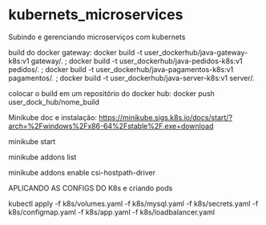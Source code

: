 # kubernets_microservices
Subindo e gerenciando microserviços com kubernets

build do docker gateway:
docker build -t user_dockerhub/java-gateway-k8s:v1 gateway/. ; docker build -t user_dockerhub/java-pedidos-k8s:v1 pedidos/. ; docker build -t user_dockerhub/java-pagamentos-k8s:v1 pagamentos/. ; docker build -t user_dockerhub/java-server-k8s:v1 server/.

colocar o build em um repositório do docker hub:
docker push user_dock_hub/nome_build


Minikube doc e instalação:
https://minikube.sigs.k8s.io/docs/start/?arch=%2Fwindows%2Fx86-64%2Fstable%2F.exe+download

minikube start

minikube addons list

minikube addons enable csi-hostpath-driver

APLICANDO AS CONFIGS DO K8s e criando pods

kubectl apply -f k8s/volumes.yaml -f k8s/mysql.yaml -f k8s/secrets.yaml -f k8s/configmap.yaml -f k8s/app.yaml -f k8s/loadbalancer.yaml